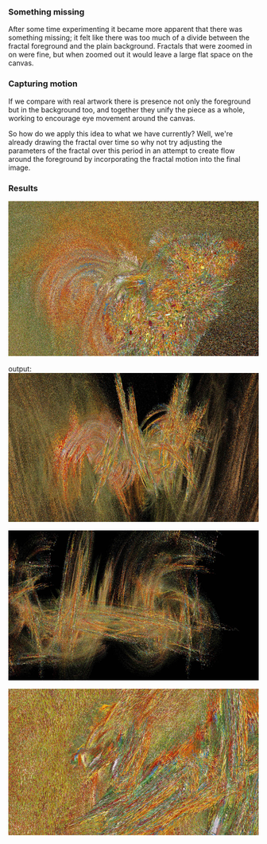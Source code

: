 ### Something missing

After some time experimenting it became more apparent that there was something missing; it felt like there was too much of a divide between the fractal foreground and the plain background.  Fractals that were zoomed in on were fine, but when zoomed out it would leave a large flat  space on the canvas.

### Capturing motion

If we compare with real artwork there is presence not only the foreground but in the background too, and together they unify the piece as a whole, working to encourage eye movement around the canvas.

So how do we apply this idea to what we have currently? Well, we're already drawing the fractal over time so why not try adjusting the parameters of the fractal over this period in an attempt to create flow around the foreground by incorporating the fractal motion into the final image.  

### Results

![image](../project_images/flow/Capture18.jpg?raw=true "image")

output:
![image2](../project_images/flow/Capture20.jpg?raw=true "image2")

![image](../project_images/flow/Capture25.jpg?raw=true "image")

![image](../project_images/flow/Capture29.jpg?raw=true "image")
